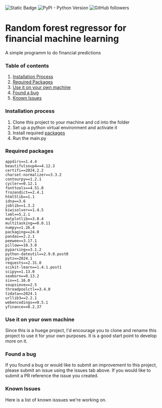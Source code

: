 ![Static Badge](https://img.shields.io/badge/demo-red)
![PyPI - Python Version](https://img.shields.io/pypi/pyversions/streamlit)
![GitHub followers](https://img.shields.io/github/followers/Frid0l1n)

# Random forest regressor for financial machine learning

A simple programm to do financial predictions

### Table of contents

1. [Installation Process](#installation-Process)
2. [Required Packages](#required-packages)
3. [Use it on your own machine](#use-it-on-your-own-machine)
4. [Found a bug](#found-a-bug)
5. [Known Issues](#known-issues)

### Installation process

1. Clone this project to your machine and cd into the folder
2. Set up a python virtual environment and activate it
3. Install required [packages](#required-packages)
4. Run the main.py

### Required packages
```
appdirs==1.4.4
beautifulsoup4==4.12.3
certifi==2024.2.2
charset-normalizer==3.3.2
contourpy==1.2.1
cycler==0.12.1
fonttools==4.51.0
frozendict==2.4.1
html5lib==1.1
idna==3.6
joblib==1.3.2
kiwisolver==1.4.5
lxml==5.2.1
matplotlib==3.8.4
multitasking==0.0.11
numpy==1.26.4
packaging==24.0
pandas==2.2.1
peewee==3.17.1
pillow==10.3.0
pyparsing==3.1.2
python-dateutil==2.9.0.post0
pytz==2024.1
requests==2.31.0
scikit-learn==1.4.1.post1
scipy==1.13.0
seaborn==0.13.2
six==1.16.0
soupsieve==2.5
threadpoolctl==3.4.0
tzdata==2024.1
urllib3==2.2.1
webencodings==0.5.1
yfinance==0.2.37

```
### Use it on your own machine

Since this is a huege project, I'd encourage you to clone and rename this project to use it for your own purposes. It is a good start point to develop more on it.

### Found a bug

If you found a bug or would like to submit an improvement to this project, please submit an issue using the issues tab above. If you would like to submit a PR reference the issue you created.

### Known Issues

Here is a list of known isssues we're working on.